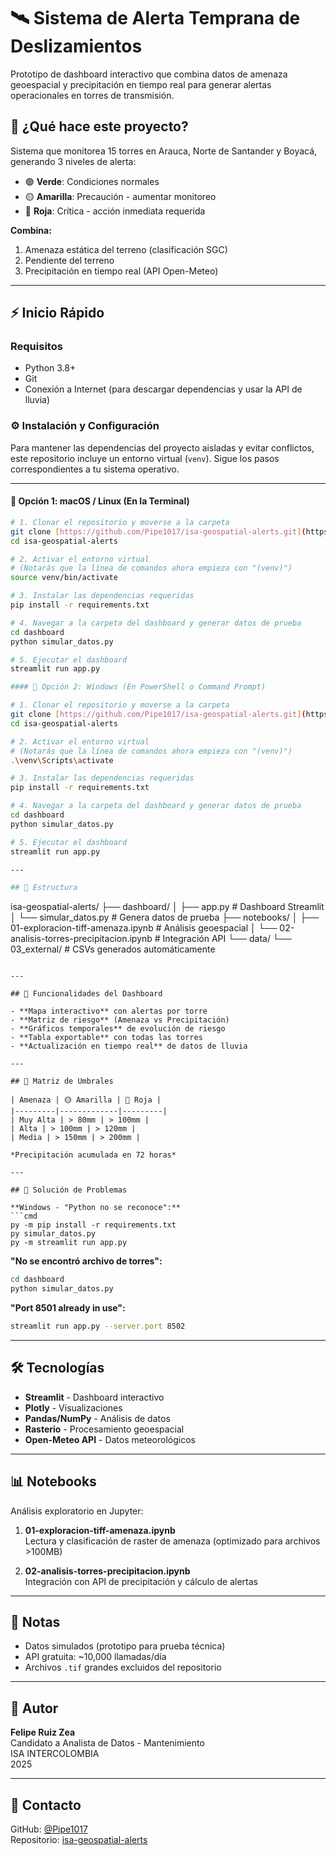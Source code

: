 # 🛰️ Sistema de Alerta Temprana de Deslizamientos

Prototipo de dashboard interactivo que combina datos de amenaza geoespacial y precipitación en tiempo real para generar alertas operacionales en torres de transmisión.

## 🎯 ¿Qué hace este proyecto?

Sistema que monitorea 15 torres en Arauca, Norte de Santander y Boyacá, generando 3 niveles de alerta:
- 🟢 **Verde**: Condiciones normales
- 🟡 **Amarilla**: Precaución - aumentar monitoreo  
- 🔴 **Roja**: Crítica - acción inmediata requerida

**Combina:**
1. Amenaza estática del terreno (clasificación SGC)
2. Pendiente del terreno
3. Precipitación en tiempo real (API Open-Meteo)

---

## ⚡ Inicio Rápido

### Requisitos
- Python 3.8+
- Git
- Conexión a Internet (para descargar dependencias y usar la API de lluvia)

### ⚙️ Instalación y Configuración

Para mantener las dependencias del proyecto aisladas y evitar conflictos, este repositorio incluye un entorno virtual (`venv`). Sigue los pasos correspondientes a tu sistema operativo.

---
#### 🔹 **Opción 1: macOS / Linux** (En la Terminal)
```bash
# 1. Clonar el repositorio y moverse a la carpeta
git clone [https://github.com/Pipe1017/isa-geospatial-alerts.git](https://github.com/Pipe1017/isa-geospatial-alerts.git)
cd isa-geospatial-alerts

# 2. Activar el entorno virtual
# (Notarás que la línea de comandos ahora empieza con "(venv)")
source venv/bin/activate

# 3. Instalar las dependencias requeridas
pip install -r requirements.txt

# 4. Navegar a la carpeta del dashboard y generar datos de prueba
cd dashboard
python simular_datos.py

# 5. Ejecutar el dashboard
streamlit run app.py

#### 🔹 Opción 2: Windows (En PowerShell o Command Prompt)

# 1. Clonar el repositorio y moverse a la carpeta
git clone [https://github.com/Pipe1017/isa-geospatial-alerts.git](https://github.com/Pipe1017/isa-geospatial-alerts.git)
cd isa-geospatial-alerts

# 2. Activar el entorno virtual
# (Notarás que la línea de comandos ahora empieza con "(venv)")
.\venv\Scripts\activate

# 3. Instalar las dependencias requeridas
pip install -r requirements.txt

# 4. Navegar a la carpeta del dashboard y generar datos de prueba
cd dashboard
python simular_datos.py

# 5. Ejecutar el dashboard
streamlit run app.py

---

## 📁 Estructura

```
isa-geospatial-alerts/
├── dashboard/
│   ├── app.py              # Dashboard Streamlit
│   └── simular_datos.py    # Genera datos de prueba
├── notebooks/
│   ├── 01-exploracion-tiff-amenaza.ipynb      # Análisis geoespacial
│   └── 02-analisis-torres-precipitacion.ipynb # Integración API
└── data/
    └── 03_external/        # CSVs generados automáticamente
```

---

## 🎨 Funcionalidades del Dashboard

- **Mapa interactivo** con alertas por torre
- **Matriz de riesgo** (Amenaza vs Precipitación)
- **Gráficos temporales** de evolución de riesgo
- **Tabla exportable** con todas las torres
- **Actualización en tiempo real** de datos de lluvia

---

## 📖 Matriz de Umbrales

| Amenaza | 🟡 Amarilla | 🔴 Roja |
|---------|-------------|---------|
| Muy Alta | > 80mm | > 100mm |
| Alta | > 100mm | > 120mm |
| Media | > 150mm | > 200mm |

*Precipitación acumulada en 72 horas*

---

## 🔧 Solución de Problemas

**Windows - "Python no se reconoce":**
```cmd
py -m pip install -r requirements.txt
py simular_datos.py
py -m streamlit run app.py
```

**"No se encontró archivo de torres":**
```bash
cd dashboard
python simular_datos.py
```

**"Port 8501 already in use":**
```bash
streamlit run app.py --server.port 8502
```

---

## 🛠️ Tecnologías

- **Streamlit** - Dashboard interactivo
- **Plotly** - Visualizaciones
- **Pandas/NumPy** - Análisis de datos
- **Rasterio** - Procesamiento geoespacial
- **Open-Meteo API** - Datos meteorológicos

---

## 📊 Notebooks

Análisis exploratorio en Jupyter:

1. **01-exploracion-tiff-amenaza.ipynb**  
   Lectura y clasificación de raster de amenaza (optimizado para archivos >100MB)

2. **02-analisis-torres-precipitacion.ipynb**  
   Integración con API de precipitación y cálculo de alertas

---

## 📝 Notas

- Datos simulados (prototipo para prueba técnica)
- API gratuita: ~10,000 llamadas/día
- Archivos `.tif` grandes excluidos del repositorio

---

## 👤 Autor

**Felipe Ruiz Zea**  
Candidato a Analista de Datos - Mantenimiento  
ISA INTERCOLOMBIA  
2025

---

## 📧 Contacto

GitHub: [@Pipe1017](https://github.com/Pipe1017)  
Repositorio: [isa-geospatial-alerts](https://github.com/Pipe1017/isa-geospatial-alerts)
